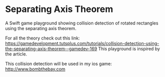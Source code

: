 # Separating Axis Theorem 

A Swift game playground showing collision detection of rotated rectangles using the separating axis theorem.

For all the theory check out this link:
https://gamedevelopment.tutsplus.com/tutorials/collision-detection-using-the-separating-axis-theorem--gamedev-169
This playground is inspired by the article. 

This collision detection will be used in my ios game:
http://www.bombthebay.com
